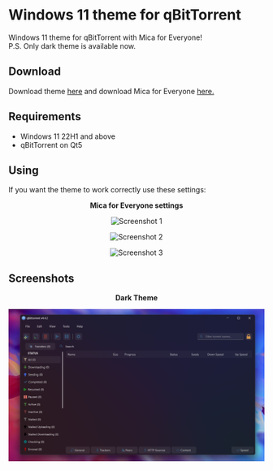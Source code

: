 # Windows 11 theme for qBitTorrent
Windows 11 theme for qBitTorrent with Mica for Everyone!  
P.S. Only dark theme is available now.

## Download
Download theme [here](https://github.com/witalihirsch/qBitTorrent-Windows11-theme/releases/) and download Mica for Everyone [here.](https://github.com/MicaForEveryone/MicaForEveryone/releases) 

## Requirements
- Windows 11 22H1 and above
- qBitTorrent on Qt5

## Using
If you want the theme to work correctly use these settings:

<p align="center"><b>Mica for Everyone settings</b></p>

<p align="center">
  <img alt="Screenshot 1" src="screenshots/mica1">
</p>
<p align="center">
  <img alt="Screenshot 2" src="screenshots/mica2">
</p>
<p align="center">
  <img alt="Screenshot 3" src="screenshots/mica3">
</p>

## Screenshots
<p align="center"><b>Dark Theme</b></p>

![Screenshot 4](screenshots/qbittorrent.png)


